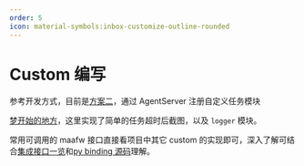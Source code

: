 ```yaml
---
order: 5
icon: material-symbols:inbox-customize-outline-rounded
---
```

# Custom 编写

参考开发方式，目前是[方案二](https://github.com/MaaXYZ/MaaFramework/blob/main/docs/zh_cn/1.1-%E5%BF%AB%E9%80%9F%E5%BC%80%E5%A7%8B.md#%E6%96%B9%E6%A1%88%E4%BA%8Cjson--%E8%87%AA%E5%AE%9A%E4%B9%89%E9%80%BB%E8%BE%91%E6%89%A9%E5%B1%95%E6%8E%A8%E8%8D%90)，通过 AgentServer 注册自定义任务模块

[梦开始的地方](https://github.com/MAA1999/M9A/pull/371)，这里实现了简单的任务超时后截图，以及 `logger` 模块。

常用可调用的 maafw 接口直接看项目中其它 custom 的实现即可，深入了解可结合[集成接口一览](https://github.com/MaaXYZ/MaaFramework/blob/main/docs/zh_cn/2.2-%E9%9B%86%E6%88%90%E6%8E%A5%E5%8F%A3%E4%B8%80%E8%A7%88.md)和[py binding 源码](https://github.com/MaaXYZ/MaaFramework/tree/main/source/binding/Python/maa)理解。
